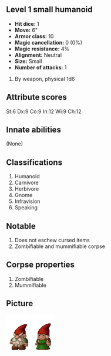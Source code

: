 ## Level 1 small humanoid

- **Hit dice:** 1
- **Move:** 6"
- **Armor class:** 10
- **Magic cancellation:** 0 (0%)
- **Magic resistance:** 4%
- **Alignment:** Neutral
- **Size:** Small
- **Number of attacks:** 1
1. By weapon, physical 1d6

## Attribute scores

St:6 Dx:9 Co:9 In:12 Wi:9 Ch:12

## Innate abilities

(None)

## Classifications

1. Humanoid
2. Carnivore
3. Herbivore
4. Gnome
5. Infravision
6. Speaking

## Notable

1. Does not eschew cursed items
2. Zombifiable and mummifiable corpse

## Corpse properties

1. Zombifiable
2. Mummifiable

## Picture

![Gnome](https://github.com/hyvanmielenpelit/GnollHackTileSet/blob/main/Monsters/gnome/gnome.png?raw=true) ![Gnome](https://github.com/hyvanmielenpelit/GnollHackTileSet/blob/main/Monsters/gnome/gnome_female.png)
